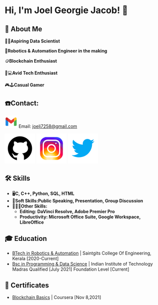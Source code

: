 
# Hi, I'm Joel Georgie Jacob! 👋


## 🚀 About Me
  👨‍💻**Aspiring Data Scientist**

  🤖**Robotics & Automation Engineer in the making**

  🪙**Blockchain Enthusiast** 

  📱💻**Avid Tech Enthusiast**

  🎮🕹️**Casual Gamer**

## ☎️Contact:
   ![Email](/images/icons8-gmail.svg) Email: <joelj7258@gmail.com>
   
   [![Github](/images/icons8-github.svg)](https://github.com/jj7258)
   [![Instagram](/images/icons8-instagram.svg)](https://www.instagram.com/joelj7258)
   [![Twitter](/images/icons8-twitter.svg)](https://twitter.com/Joelj7258?t=HLq7vAP_LzGPfu7dEHritA&s=08)
   
## 🛠 Skills
   - 🖥️**C, C++, Python, SQL, HTML** 
   - 🤝**Soft Skills:Public Speaking, Presentation, Group Discussion**
   - 🤵🏽‍♂️**Other Skills:**
       - **Editing: DaVinci Resolve, Adobe Premier Pro**
       - **Productivity: Microsoft Office Suite, Google Workspace, LibreOffice**
          
## 🎓 Education 
   - [BTech in Robotics & Automation](https://saintgits.org/engineering-college/departments/robotics-and-automation-engineering/) | Saintgits College Of Engineering, Kerala [2020-Current]          
- [Bsc in Programming & Data Science](https://onlinedegree.iitm.ac.in/) |  Indian Institute of Technology Madras Qualified [July 2021] Foundation Level [Current]
   
## 📜 Certificates
 - [Blockchain Basics](https://www.coursera.org/verify/9XPZ4BEV3NDC/) | Coursera [Nov 8,2021]
